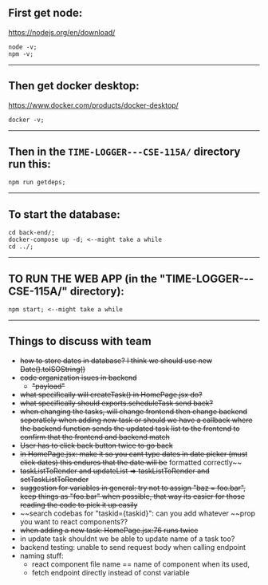 ## First get node:
https://nodejs.org/en/download/
```
node -v;
npm -v;
```
---

## Then get docker desktop:
https://www.docker.com/products/docker-desktop/
```
docker -v;
```
---

## Then in the ```TIME-LOGGER---CSE-115A/``` directory run this:
```
npm run getdeps;
```
---

## To start the database:
```
cd back-end/;
docker-compose up -d; <--might take a while
cd ../;
```
---

## TO RUN THE WEB APP (in the "TIME-LOGGER---CSE-115A/" directory):
```
npm start; <--might take a while
```
---

## Things to discuss with team
* ~~how to store dates in database? I think we should use new Date().toISOString()~~
* ~~code organization isues in backend~~
    * ~~"payload"~~
* ~~what specifically will createTask() in HomePage.jsx do?~~
* ~~what specifically should exports.scheduleTask send back?~~
* ~~when changing the tasks, will change frontend then change backend seperatlely when adding new task or should we have a callback where the backend function sends the updated task list to the frontend to confirm that the frontend and backend match~~
* ~~User has to click back button twice to go back~~
* ~~in HomePage.jsx: make it so you cant type dates in date picker (must click dates) this endures that the date will be~~ formatted correctly~~
* ~~taskListToRender and updateList => taskListToRender and setTaskListToRender~~
* ~~suggestion for variables in general: try not to assign "baz = foo.bar", keep things as "foo.bar" when possible, that way its easier for those reading the code to pick it up easily~~
* ~~search codebas for "taskid={taskid}": can you add whatever ~~prop you want to react components??
* ~~when adding a new task: HomePage.jsx:76 runs twice~~
* in update task shouldnt we be able to update name of a task too?
* backend testing: unable to send request body when calling endpoint
* naming stuff: 
    * react component file name == name of component when its used, 
    * fetch endpoint directly instead of const variable






